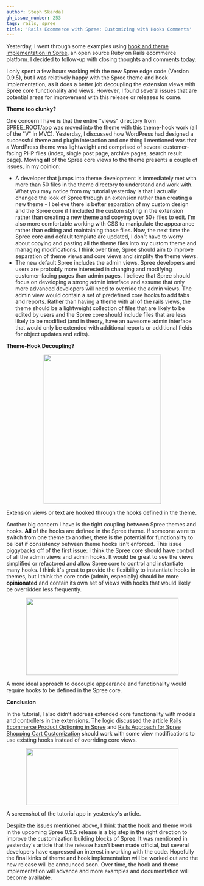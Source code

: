 ```yaml
---
author: Steph Skardal
gh_issue_number: 253
tags: rails, spree
title: 'Rails Ecommerce with Spree: Customizing with Hooks Comments'
---
```


Yesterday, I went through some examples using [hook and theme implementation in Spree](/blog/2010/01/12/rails-ecommerce-spree-hooks-tutorial), an open source Ruby on Rails ecommerce platform. I decided to follow-up with closing thoughts and comments today.

I only spent a few hours working with the new Spree edge code (Version 0.9.5), but I was relatively happy with the Spree theme and hook implementation, as it does a better job decoupling the extension views with Spree core functionality and views. However, I found several issues that are potential areas for improvement with this release or releases to come.

**Theme too clunky?**

One concern I have is that the entire "views" directory from SPREE_ROOT/app was moved into the theme with this theme-hook work (all of the "V" in MVC). Yesterday, I discussed how WordPress had designed a successful theme and plugin interaction and one thing I mentioned was that a WordPress theme was lightweight and comprised of several customer-facing PHP files (index, single post page, archive pages, search result page). Moving **all** of the Spree core views to the theme presents a couple of issues, in my opinion:

- A developer that jumps into theme development is immediately met with more than 50 files in the theme directory to understand and work with. What you may notice from my tutorial yesterday is that I actually changed the look of Spree through an extension rather than creating a new theme - I believe there is better separation of my custom design and the Spree core if I included the custom styling in the extension rather than creating a new theme and copying over 50+ files to edit. I'm also more comfortable working with CSS to manipulate the appearance rather than editing and maintaining those files. Now, the next time the Spree core and default template are updated, I don't have to worry about copying and pasting all the theme files into my custom theme and managing modifications.  I think over time, Spree should aim to improve separation of theme views and core views and simplify the theme views.
- The new default Spree includes the admin views. Spree developers and users are probably more interested in changing and modifying customer-facing pages than admin pages. I believe that Spree should focus on developing a strong admin interface and assume that only more advanced developers will need to override the admin views. The admin view would contain a set of predefined core hooks to add tabs and reports. Rather than having a theme with all of the rails  views, the theme should be a lightweight collection of files that are likely to be edited by users and the Spree core should include files that are less likely to be modified (and in theory, have an awesome admin interface that would only be extended with additional reports or additional fields for object updates and edits).

**Theme-Hook Decoupling?**

<a href="http://4.bp.blogspot.com/_wWmWqyCEKEs/S0jyUPIJddI/AAAAAAAADBQ/Rg_ZsrAs1XM/s1600-h/spree_building_blocks.png" onblur="try {parent.deselectBloggerImageGracefully();} catch(e) {}"><img alt="" border="0" id="BLOGGER_PHOTO_ID_5424852180639774162" src="/blog/2010/01/13/rails-ecommerce-spree-hooks-comments/image-0.png" style="display:block; margin:0px auto 10px; text-align:center;cursor:pointer; cursor:hand;width: 308px; height: 391px;"/></a>

Extension views or text are hooked through the hooks defined in the theme.

Another big concern I have is the tight coupling between Spree themes and hooks. **All** of the hooks are defined in the Spree theme. If someone were to switch from one theme to another, there is the potential for functionality to be lost if consistency between theme hooks isn't enforced. This issue piggybacks off of the first issue: I think the Spree core should have control of all the admin views and admin hooks. It would be great to see the views simplified or refactored and allow Spree core to control and instantiate many hooks. I think it's great to provide the flexibility to instantiate hooks in themes, but I think the core code (admin, especially) should be more **opinionated** and contain its own set of views with hooks that would likely be overridden less frequently.

<a href="http://3.bp.blogspot.com/_wWmWqyCEKEs/S0jzyuuqLpI/AAAAAAAADBY/X59I5QW_3Yo/s1600-h/spree_building_blocks_ideal.png" onblur="try {parent.deselectBloggerImageGracefully();} catch(e) {}"><img alt="" border="0" id="BLOGGER_PHOTO_ID_5424853804030504594" src="/blog/2010/01/13/rails-ecommerce-spree-hooks-comments/image-0.png" style="display:block; margin:0px auto 10px; text-align:center;cursor:pointer; cursor:hand;width: 400px; height: 202px;"/></a>

A more ideal approach to decouple appearance and functionality would require hooks to be defined in the Spree core.

**Conclusion**

In the tutorial, I also didn't address extended core functionality with models and controllers in the extensions. The logic discussed the article [Rails Ecommerce Product Optioning in Spree](/blog/2009/12/02/rails-ecommerce-product-optioning-in) and [Rails Approach for Spree Shopping Cart Customization](/blog/2009/10/12/rails-approach-to-spree-shopping-cart) should work with some view modifications to use existing hooks instead of overriding core views.

<a href="http://2.bp.blogspot.com/_wWmWqyCEKEs/S0j-TThOmsI/AAAAAAAADBg/gUtsc4sUTdk/s1600-h/image3.png" onblur="try {parent.deselectBloggerImageGracefully();} catch(e) {}"><img alt="" border="0" id="BLOGGER_PHOTO_ID_5424865358778374850" src="/blog/2010/01/13/rails-ecommerce-spree-hooks-comments/image-0.png" style="display:block; margin:0px auto 10px; text-align:center;cursor:pointer; cursor:hand;width: 400px; height: 148px;"/></a>

A screenshot of the tutorial app in yesterday's article.

Despite the issues mentioned above, I think that the hook and theme work in the upcoming Spree 0.9.5 release is a big step in the right direction to improve the customization building blocks of Spree. It was mentioned in yesterday's article that the release hasn't been made official, but several developers have expressed an interest in working with the code. Hopefully the final kinks of theme and hook implementation will be worked out and the new release will be announced soon. Over time, the hook and theme implementation will advance and more examples and documentation will become available.
